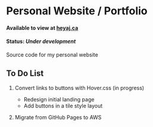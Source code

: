 # Personal Website / Portfolio

#### Available to view at [heyaj.ca](http://heyaj.ca/)

#### Status: _Under development_

Source code for my personal website


## To Do List
1.  Convert links to buttons with Hover.css (in progress)
    * Redesign initial landing page
    * Add buttons in a tile style layout
    
2.  Migrate from GitHub Pages to AWS
